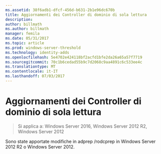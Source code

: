 ```yaml
---
ms.assetid: 38f6adb1-dfcf-456d-b631-2b1e96dc670b
title: Aggiornamenti dei Controller di dominio di sola lettura
description: 
author: billmath
ms.author: billmath
manager: femila
ms.date: 05/31/2017
ms.topic: article
ms.prod: windows-server-threshold
ms.technology: identity-adds
ms.openlocfilehash: 5e4702e424118bf2acfd1bfe2da26a65a57f7719
ms.sourcegitcommit: 70c1b6cedad55b9c7d2068c9aa4891c6c533ee4c
ms.translationtype: MT
ms.contentlocale: it-IT
ms.lasthandoff: 07/03/2017
---
```

# <a name="read-only-domain-controller-updates"></a>Aggiornamenti dei Controller di dominio di sola lettura

>Si applica a: Windows Server 2016, Windows Server 2012 R2, Windows Server 2012

Sono state apportate modifiche in adprep /rodcprep in Windows Server 2012 R2 o Windows Server 2012.  
  


